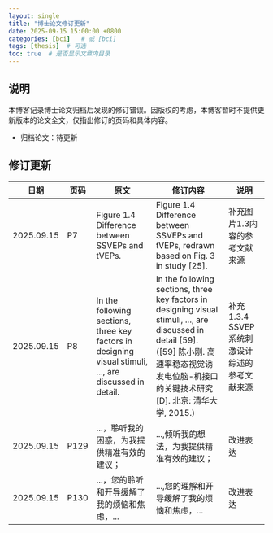 ```yaml
---
layout: single
title: "博士论文修订更新"
date: 2025-09-15 15:00:00 +0800
categories: [bci]   # 或 [bci]
tags: [thesis]  # 可选
toc: true  # 是否显示文章内目录
---
```


## 说明
本博客记录博士论文归档后发现的修订错误。因版权的考虑，本博客暂时不提供更新版本的论文全文，仅指出修订的页码和具体内容。
- 归档论文：待更新 <!-- [链接]() -->

## 修订更新

| 日期 | 页码 | 原文 | 修订内容 | 说明 |
| --- | --- | -------- | -------- | ----- |
| 2025.09.15  | P7  | Figure 1.4 Difference between SSVEPs and tVEPs.  | Figure 1.4 Difference between SSVEPs and tVEPs, redrawn based on Fig. 3 in study [25].  | 补充图片1.3内容的参考文献来源 |
| 2025.09.15  | P8  | In the following sections, three key factors in designing visual stimuli, ..., are discussed in detail.  | In the following sections, three key factors in designing visual stimuli, ..., are discussed in detail [59]. ([59] 陈小刚. 高速率稳态视觉诱发电位脑-机接口的关键技术研究[D]. 北京: 清华大学, 2015.) | 补充1.3.4 SSVEP系统刺激设计综述的参考文献来源 |
|2025.09.15 | P129 | ...，聆听我的困惑，为我提供精准有效的建议； | ...,倾听我的想法，为我提供精准有效的建议；| 改进表达 |
|2025.09.15 | P130 | ...，您的聆听和开导缓解了我的烦恼和焦虑，... | ...,您的理解和开导缓解了我的烦恼和焦虑，... | 改进表达 |

